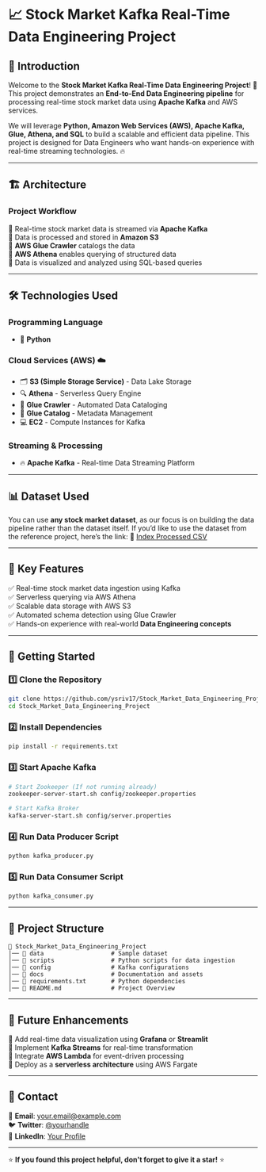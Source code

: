 # 📈 Stock Market Kafka Real-Time Data Engineering Project

## 🚀 Introduction

Welcome to the **Stock Market Kafka Real-Time Data Engineering Project**! 🎯 This project demonstrates an **End-to-End Data Engineering pipeline** for processing real-time stock market data using **Apache Kafka** and AWS services.

We will leverage **Python, Amazon Web Services (AWS), Apache Kafka, Glue, Athena, and SQL** to build a scalable and efficient data pipeline. This project is designed for Data Engineers who want hands-on experience with real-time streaming technologies. 🔥

---

## 🏗️ Architecture

### **Project Workflow**

🔹 Real-time stock market data is streamed via **Apache Kafka**\
🔹 Data is processed and stored in **Amazon S3**\
🔹 **AWS Glue Crawler** catalogs the data\
🔹 **AWS Athena** enables querying of structured data\
🔹 Data is visualized and analyzed using SQL-based queries

---

## 🛠️ Technologies Used

### **Programming Language**

- 🐍 **Python**

### **Cloud Services (AWS)** ☁️

- 🗂️ **S3 (Simple Storage Service)** - Data Lake Storage
- 🔍 **Athena** - Serverless Query Engine
- 🔄 **Glue Crawler** - Automated Data Cataloging
- 📑 **Glue Catalog** - Metadata Management
- 💻 **EC2** - Compute Instances for Kafka

### **Streaming & Processing**

- 🔥 **Apache Kafka** - Real-time Data Streaming Platform

---

## 📊 Dataset Used

You can use **any stock market dataset**, as our focus is on building the data pipeline rather than the dataset itself. If you’d like to use the dataset from the reference project, here’s the link: 📂 [Index Processed CSV](https://github.com/darshilparmar/stock-market-kafka-data-engineering-project/blob/main/indexProcessed.csv)

---

## 📌 Key Features

✅ Real-time stock market data ingestion using Kafka\
✅ Serverless querying via AWS Athena\
✅ Scalable data storage with AWS S3\
✅ Automated schema detection using Glue Crawler\
✅ Hands-on experience with real-world **Data Engineering concepts**

---

## 🏁 Getting Started

### **1️⃣ Clone the Repository**

```bash
git clone https://github.com/ysriv17/Stock_Market_Data_Engineering_Project.git
cd Stock_Market_Data_Engineering_Project
```

### **2️⃣ Install Dependencies**

```bash
pip install -r requirements.txt
```

### **3️⃣ Start Apache Kafka**

```bash
# Start Zookeeper (If not running already)
zookeeper-server-start.sh config/zookeeper.properties

# Start Kafka Broker
kafka-server-start.sh config/server.properties
```

### **4️⃣ Run Data Producer Script**

```bash
python kafka_producer.py
```

### **5️⃣ Run Data Consumer Script**

```bash
python kafka_consumer.py
```

---

## 📜 Project Structure

```
📂 Stock_Market_Data_Engineering_Project
│── 📁 data                   # Sample dataset
│── 📁 scripts                # Python scripts for data ingestion
│── 📁 config                 # Kafka configurations
│── 📁 docs                   # Documentation and assets
│── 📜 requirements.txt       # Python dependencies
│── 📜 README.md              # Project Overview
```

---

## 🎯 Future Enhancements

🚀 Add real-time data visualization using **Grafana** or **Streamlit**\
🚀 Implement **Kafka Streams** for real-time transformation\
🚀 Integrate **AWS Lambda** for event-driven processing\
🚀 Deploy as a **serverless architecture** using AWS Fargate

---

## 📩 Contact

📧 **Email**: [your.email@example.com](mailto\:your.email@example.com)\
🐦 **Twitter**: [@yourhandle](https://twitter.com/yourhandle)\
💼 **LinkedIn**: [Your Profile](https://linkedin.com/in/yourprofile)

---

⭐ **If you found this project helpful, don't forget to give it a star!** ⭐


